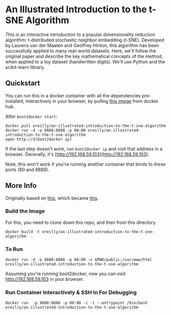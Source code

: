 # An Illustrated Introduction to the t-SNE Algorithm
This is an interactive introduction to a popular dimensionality reduction algorithm: t-distributed stochastic neighbor embedding (t-SNE). Developed by Laurens van der Maaten and Geoffrey Hinton, this algorithm has been successfully applied to many real-world datasets. Here, we'll follow the original paper and describe the key mathematical concepts of the method, when applied to a toy dataset (handwritten digits). We'll use Python and the scikit-learn library.

## Quickstart 

You can run this in a docker container with all the dependencies pre-installed, interactively in your browser, by pulling [this image](https://registry.hub.docker.com/u/oreilly/an-illustrated-introduction-to-the-t-sne-algorithm/) from docker hub.

After `boot2docker start`:

```
docker pull oreilly/an-illustrated-introduction-to-the-t-sne-algorithm
docker run -d -p 8888:8888 -p 80:80 oreilly/an-illustrated-introduction-to-the-t-sne-algorithm
open http://$(boot2docker ip)
```

If the last step doesn't work, run `boot2docker ip` and visit that address in a browser. Generally, it's [http://192.168.59.103](http://192.168.59.103).

Note, this won't work if you're running another container that binds to these ports (80 and 8888).

## More Info 

Originally based on [this](https://github.com/ipython/docker-notebook/tree/master/scipyserver), which became [this](https://github.com/oreillymedia/thebe-docker-local).


### Build the Image 

For this, you need to clone down this repo, and then from this directory.

```
docker build -t oreilly/an-illustrated-introduction-to-the-t-sne-algorithm  .
```

### To Run 

```
docker run -d -p 8888:8888 -p 80:80 -v $PWD/public:/var/www/html oreilly/an-illustrated-introduction-to-the-t-sne-algorithm
```

Assuming you're running boot2docker, now you can visit http://192.168.59.103 in your browser.


### Run Container Interactively & SSH In For Debugging

```
docker run  -p 8888:8888 -p 80:80 -i -t --entrypoint /bin/bash oreilly/an-illustrated-introduction-to-the-t-sne-algorithm
```